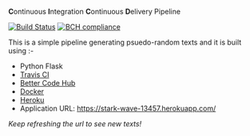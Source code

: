  **C**ontinuous **I**ntegration **C**ontinuous **D**elivery Pipeline

[![Build Status](https://travis-ci.org/suyash-dew/CICD.svg?branch=master)](https://travis-ci.org/suyash-dew/CICD)   [![BCH compliance](https://bettercodehub.com/edge/badge/suyash-dew/CICD?branch=master)](https://bettercodehub.com/)

This is a simple pipeline generating psuedo-random texts and it is built using :-

* Python Flask 
* [Travis CI](https://travis-ci.org)
* [Better Code Hub](https://bettercodehub.com)
* [Docker](https://hub.docker.com/)
* [Heroku](https://heroku.com/)
* Application URL: https://stark-wave-13457.herokuapp.com/

*Keep refreshing the url to see new texts!*





